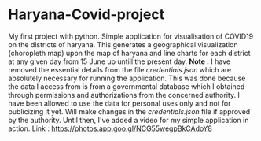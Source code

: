 # Haryana-Covid-project
My first project with python.
Simple application for visualisation of COVID19 on the districts of haryana. This generates a geographical visualization (choropleth map) upon the map of haryana and 
line charts for each district at any given day from 15 June up untill the present day.
**Note :** I have removed the essential details from the file *credentials.json* which are absolutely necessary for running the application. 
This was done because the data I access from is from a governmental database which I obtained through permissions and authorizations from the concerned authority.
I have been allowed to use the data for personal uses only and not for publicizing it yet. Will make changes in the *credentials.json* file if approved by the authority.
Until then, I've added a video for my simple application in action. 
Link : https://photos.app.goo.gl/NCG55wegpBkCAdoY8
